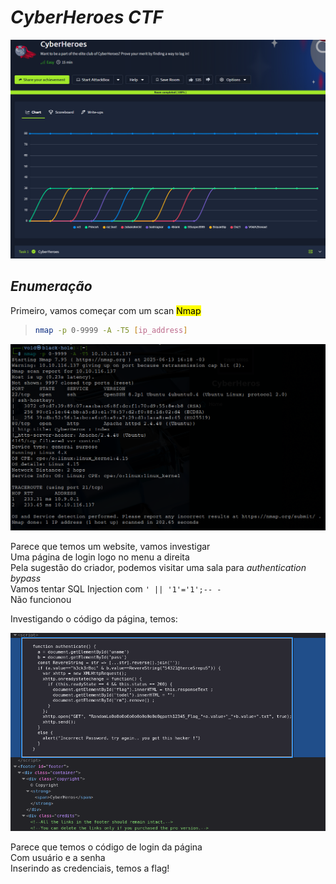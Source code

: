 # _**CyberHeroes CTF**_
![](heroes.jpg)

## _**Enumeração**_
Primeiro, vamos começar com um scan <mark>Nmap</mark>
> ```bash
> nmap -p 0-9999 -A -T5 [ip_address]
> ```
![](scan_nmap.jpg)

Parece que temos um website, vamos investigar  
Uma página de login logo no menu a direita  
Pela sugestão do criador, podemos visitar uma sala para _authentication bypass_  
Vamos tentar SQL Injection com ```' || '1'='1';-- -```  
Não funcionou  

Investigando o código da página, temos:  

![](login_code.jpg)

Parece que temos o código de login da página  
Com usuário e a senha  
Inserindo as credenciais, temos a flag!
